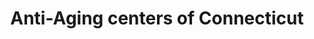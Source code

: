 ---
title: "Anti-Aging centers of Connecticut"
url: /fairfield/anti-aging-centers-of-connecticut/
shop: Kosmetik
---